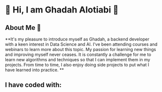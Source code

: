 # 🌟 Hi, I am Ghadah Alotiabi 🌟

## About Me 🚀


**It's my pleasure to introduce myself as Ghadah, a backend developer with a keen interest in Data Science and AI. I've been attending courses and webinars to learn more about this topic. My passion for learning new things and improving myself never ceases. It is constantly a challenge for me to learn new algorithms and techniques so that I can implement them in my projects. From time to time, I also enjoy doing side projects to put what I have learned into practice. ** 


## I have coded with:
